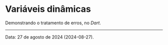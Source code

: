 # Variáveis dinâmicas

Demonstrando o tratamento de erros, no _Dart_.

---

Data: 27 de agosto de 2024 (2024-08-27).
